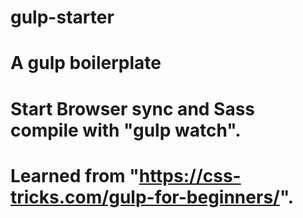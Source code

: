# gulp-starter
#
# A gulp boilerplate
#
# Start Browser sync and Sass compile with "gulp watch".
# 
# Learned from "https://css-tricks.com/gulp-for-beginners/".